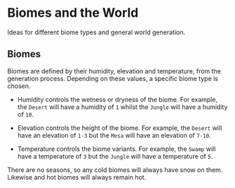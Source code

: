 # Biomes and the World
Ideas for different biome types and general world generation.

## Biomes
Biomes are defined by their humidity, elevation and temperature, from the generation process. Depending on these values, a specific biome type is chosen. 

- Humidity controls the wetness or dryness of the biome. For example, the `Desert` will have a humidity of `1` whilst the `Jungle` will have a humidity of `10`.

- Elevation controls the height of the biome. For example, the `Desert` will have an elevation of `1-3` but the `Mesa` will have an elevation of `7-10`.

- Temperature controls the biome variants. For example, the `Swamp` will have a temperature of `3` but the `Jungle` will have a temperature of `5`.

There are no seasons, so any cold biomes will always have snow on them. Likewise and hot biomes will always remain hot.



